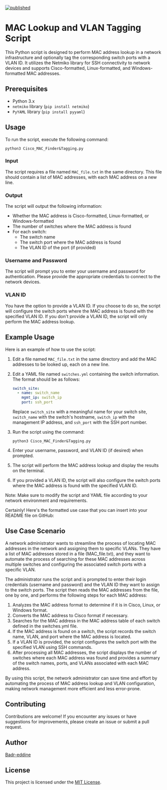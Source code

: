 [![published](https://static.production.devnetcloud.com/codeexchange/assets/images/devnet-published.svg)](https://developer.cisco.com/codeexchange/github/repo/baadrdeen/Cisco_MAC_Finder-Tagging)
# MAC Lookup and VLAN Tagging Script

This Python script is designed to perform MAC address lookup in a network infrastructure and optionally tag the corresponding switch ports with a VLAN ID. It utilizes the Netmiko library for SSH connectivity to network devices and supports Cisco-formatted, Linux-formatted, and Windows-formatted MAC addresses.

## Prerequisites

- Python 3.x
- `netmiko` library (`pip install netmiko`)
- `PyYAML` library (`pip install pyyaml`)

## Usage

To run the script, execute the following command:

```
python3 Cisco_MAC_Finder&Tagging.py
```

### Input

The script requires a file named `MAC_file.txt` in the same directory. This file should contain a list of MAC addresses, with each MAC address on a new line.

### Output

The script will output the following information:

- Whether the MAC address is Cisco-formatted, Linux-formatted, or Windows-formatted
- The number of switches where the MAC address is found
- For each switch:
  - The switch name
  - The switch port where the MAC address is found
  - The VLAN ID of the port (if provided)

### Username and Password

The script will prompt you to enter your username and password for authentication. Please provide the appropriate credentials to connect to the network devices.

### VLAN ID

You have the option to provide a VLAN ID. If you choose to do so, the script will configure the switch ports where the MAC address is found with the specified VLAN ID. If you don't provide a VLAN ID, the script will only perform the MAC address lookup.

## Example Usage

Here is an example of how to use the script:

1. Edit a file named `MAC_file.txt` in the same directory and add the MAC addresses to be looked up, each on a new line.

2. Edit a YAML file named `switches.yml` containing the switch information. The format should be as follows:

   ```yaml
   switch_site:
     - name: switch_name
       mgmt_ip: switch_ip
       port: ssh_port
   ```

   Replace `switch_site` with a meaningful name for your switch site, `switch_name` with the switch's hostname, `switch_ip` with the management IP address, and `ssh_port` with the SSH port number.

3. Run the script using the command:

   ```
   python3 Cisco_MAC_Finder&Tagging.py
   ```

4. Enter your username, password, and VLAN ID (if desired) when prompted.

5. The script will perform the MAC address lookup and display the results on the terminal.

6. If you provided a VLAN ID, the script will also configure the switch ports where the MAC address is found with the specified VLAN ID.

Note: Make sure to modify the script and YAML file according to your network environment and requirements.

Certainly! Here's the formatted use case that you can insert into your README file on GitHub:

## Use Case Scenario
A network administrator wants to streamline the process of locating MAC addresses in the network and assigning them to specific VLANs. They have a list of MAC addresses stored in a file (MAC_file.txt), and they want to automate the process of searching for these MAC addresses across multiple switches and configuring the associated switch ports with a specific VLAN.

The administrator runs the script and is prompted to enter their login credentials (username and password) and the VLAN ID they want to assign to the switch ports. The script then reads the MAC addresses from the file, one by one, and performs the following steps for each MAC address:

1. Analyzes the MAC address format to determine if it is in Cisco, Linux, or Windows format.
2. Converts the MAC address to Cisco format if necessary.
3. Searches for the MAC address in the MAC address table of each switch defined in the switches.yml file.
4. If the MAC address is found on a switch, the script records the switch name, VLAN, and port where the MAC address is located.
5. If a VLAN ID is provided, the script configures the switch port with the specified VLAN using SSH commands.
6. After processing all MAC addresses, the script displays the number of switches where each MAC address was found and provides a summary of the switch names, ports, and VLANs associated with each MAC address.

By using this script, the network administrator can save time and effort by automating the process of MAC address lookup and VLAN configuration, making network management more efficient and less error-prone.

## Contributing

Contributions are welcome! If you encounter any issues or have suggestions for improvements, please create an issue or submit a pull request.

## Author

[Badr-eddine](https://www.linkedin.com/in/badreddine-aharchi)

## License

This project is licensed under the [MIT License](LICENSE).
